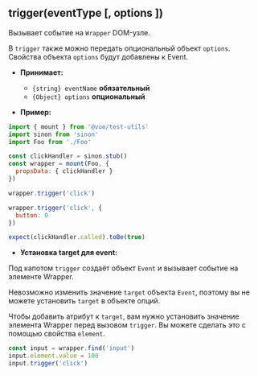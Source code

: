 ## trigger(eventType [, options ])

Вызывает событие на `Wrapper` DOM-узле.

В `trigger` также можно передать опциональный объект `options`. Свойства объекта `options` будут добавлены к Event.

- **Принимает:**

  - `{string} eventName` **обязательный**
  - `{Object} options` **опциональный**

- **Пример:**

```js
import { mount } from '@vue/test-utils'
import sinon from 'sinon'
import Foo from './Foo'

const clickHandler = sinon.stub()
const wrapper = mount(Foo, {
  propsData: { clickHandler }
})

wrapper.trigger('click')

wrapper.trigger('click', {
  button: 0
})

expect(clickHandler.called).toBe(true)
```

- **Установка target для event:**

Под капотом `trigger` создаёт объект `Event` и вызывает событие на элементе Wrapper.

Невозможно изменить значение `target` объекта `Event`, поэтому вы не можете установить `target` в объекте опций.

Чтобы добавить атрибут к `target`, вам нужно установить значение элемента Wrapper перед вызовом `trigger`. Вы можете сделать это с помощью свойства `element`.

```js
const input = wrapper.find('input')
input.element.value = 100
input.trigger('click')
```
